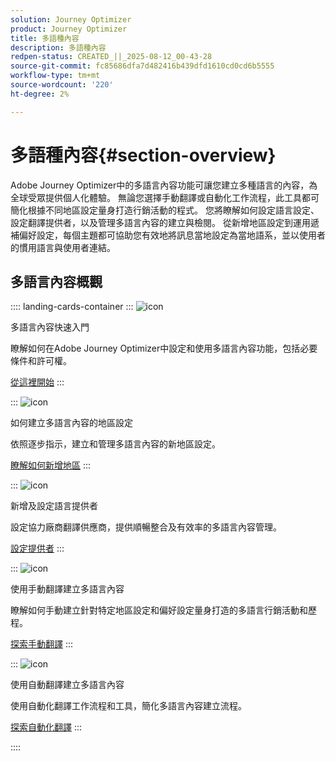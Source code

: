 ```yaml
---
solution: Journey Optimizer
product: Journey Optimizer
title: 多語種內容
description: 多語種內容
redpen-status: CREATED_||_2025-08-12_00-43-28
source-git-commit: fc85686dfa7d482416b439dfd1610cd0cd6b5555
workflow-type: tm+mt
source-wordcount: '220'
ht-degree: 2%

---
```



# 多語種內容{#section-overview}

Adobe Journey Optimizer中的多語言內容功能可讓您建立多種語言的內容，為全球受眾提供個人化體驗。 無論您選擇手動翻譯或自動化工作流程，此工具都可簡化根據不同地區設定量身打造行銷活動的程式。 您將瞭解如何設定語言設定、設定翻譯提供者，以及管理多語言內容的建立與檢閱。 從新增地區設定到運用遞補偏好設定，每個主題都可協助您有效地將訊息當地設定為當地語系，並以使用者的慣用語言與使用者連結。

## 多語言內容概觀

:::: landing-cards-container
:::
![icon](https://cdn.experienceleague.adobe.com/icons/circle-play.svg)

多語言內容快速入門

瞭解如何在Adobe Journey Optimizer中設定和使用多語言內容功能，包括必要條件和許可權。

[從這裡開始](../using/content-management/multilingual-gs.md)
:::

:::
![icon](https://cdn.experienceleague.adobe.com/icons/list-check.svg)

如何建立多語言內容的地區設定

依照逐步指示，建立和管理多語言內容的新地區設定。

[瞭解如何新增地區](../using/content-management/multilingual-locale.md)
:::

:::
![icon](https://cdn.experienceleague.adobe.com/icons/gear.svg)

新增及設定語言提供者

設定協力廠商翻譯供應商，提供順暢整合及有效率的多語言內容管理。

[設定提供者](../using/content-management/multilingual-provider.md)
:::

:::
![icon](https://cdn.experienceleague.adobe.com/icons/bullseye.svg)

使用手動翻譯建立多語言內容

瞭解如何手動建立針對特定地區設定和偏好設定量身打造的多語言行銷活動和歷程。

[探索手動翻譯](../using/content-management/multilingual-manual.md)
:::

:::
![icon](https://cdn.experienceleague.adobe.com/icons/puzzle-piece.svg)

使用自動翻譯建立多語言內容

使用自動化翻譯工作流程和工具，簡化多語言內容建立流程。

[探索自動化翻譯](../using/content-management/multilingual-automated.md)
:::

::::
